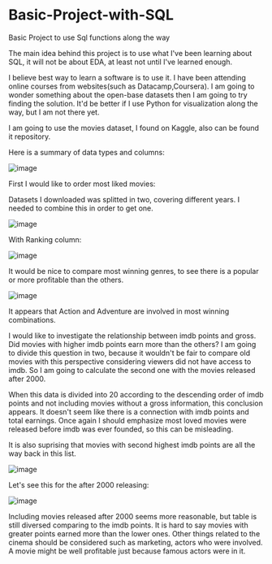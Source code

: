# Basic-Project-with-SQL
Basic Project to use Sql functions along the way

The main idea behind this project is to use what I've been learning about SQL, it will not be about EDA, at least not until I've learned enough.

I believe best way to learn a software is to use it. I have been attending online courses from websites(such as Datacamp,Coursera). I am going to wonder something about the 
open-base datasets then I am going to try finding the solution. It'd be better if I use Python for visualization along the way, but I am not there yet.

I am going to use the movies dataset, I found on Kaggle, also can be found it repository.

Here is a summary of data types and columns:

![image](https://user-images.githubusercontent.com/66702893/156434648-e1bebb10-3b61-4792-b628-2242d324b56a.png)



First I would like to order most liked movies: 

Datasets I downloaded was splitted in two, covering different years. I needed to combine this in order to get one. 


![image](https://user-images.githubusercontent.com/66702893/156446749-30c86139-b798-486d-b6a4-a8c3e687ac64.png)

With Ranking column:

![image](https://user-images.githubusercontent.com/66702893/156563853-ffad0cb9-82cf-4f89-a1cf-7e1fac3c9848.png)


It would be nice to compare most winning genres, to see there is a popular or more profitable than the others. 


![image](https://user-images.githubusercontent.com/66702893/157967528-e3320d0a-f5a3-40cf-90bc-11d1e2b0789a.png)

It appears that Action and Adventure are involved in most winning combinations.


I would like to investigate the relationship between imdb points and gross. Did movies with higher imdb points earn more than the others? I am going to divide this question in two, because it wouldn't be fair to compare old movies with this perspective considering viewers did not have access to imdb. So I am going to calculate the second one with the movies released after 2000. 


When this data is divided into 20 according to the descending order of imdb points and not including movies without a gross information, this conclusion appears. It doesn't seem like there is a connection with imdb points and total earnings. Once again I should emphasize most loved movies were released before imdb was ever founded, so this can be misleading. 

It is also suprising that movies with second highest imdb points are all the way back in this list.


![image](https://user-images.githubusercontent.com/66702893/157973958-92843620-a9b0-4549-b637-3287dff325ca.png)


Let's see this for the after 2000 releasing:

![image](https://user-images.githubusercontent.com/66702893/157974926-ea853c06-19bb-43c7-a9eb-8cf1de313e74.png)

Including movies released after 2000 seems more reasonable, but table is still diversed comparing to the imdb points. It is hard to say movies with greater points earned more than the lower ones. Other things related to the cinema should be considered such as marketing, actors who were involved. A movie might be well profitable just because famous actors were in it. 





